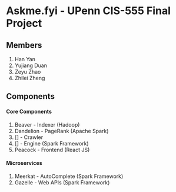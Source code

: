 # Askme.fyi - UPenn CIS-555 Final Project

## Members
1. Han Yan
2. Yujiang Duan
3. Zeyu Zhao
4. Zhilei Zheng

## Components
#### Core Components
1. Beaver - Indexer (Hadoop)
2. Dandelion - PageRank (Apache Spark)
3. [] - Crawler
4. [] - Engine (Spark Framework)
5. Peacock - Frontend (React JS)
  
#### Microservices
1. Meerkat - AutoComplete (Spark Framework)
2. Gazelle - Web APIs (Spark Framework)